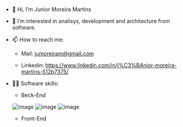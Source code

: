 - 👋 Hi, I’m Junior Moreira Martins
- 👀 I’m interested in analisys, development and architecture from software.
- 📫 How to reach me: 

     - Mail: jumoreiram@gmail.com
  
     - Linkedin: https://www.linkedin.com/in/j%C3%BAnior-moreira-martins-512b7375/
  
 - 👨‍💻 Software skills:
 
      - Beck-End
      
     ![image](https://user-images.githubusercontent.com/8320781/146645202-b782a11e-8f55-4cd4-a065-6183846c1842.png)
     ![image](https://user-images.githubusercontent.com/8320781/146645293-ba51fc02-6dd9-4a63-b78f-353365b80d77.png)
     ![image](https://user-images.githubusercontent.com/8320781/146645267-f5b12f46-07aa-4368-8710-ee212032eaea.png)

      - Front-End

